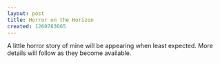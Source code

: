 ```yaml
---
layout: post
title: Horror on the Horizon
created: 1260763665
---
```

A little horror story of mine will be appearing when least expected.  More details will follow as they become available.
